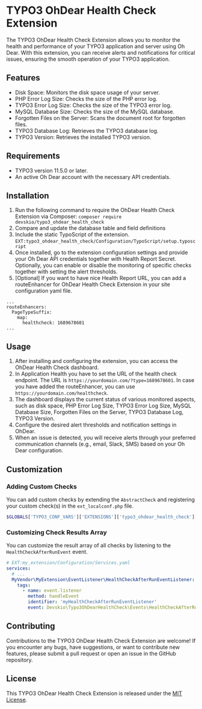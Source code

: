 # TYPO3 OhDear Health Check Extension

The TYPO3 OhDear Health Check Extension allows you to monitor the health and performance of your TYPO3 application and server using Oh Dear. With this extension, you can receive alerts and notifications for critical issues, ensuring the smooth operation of your TYPO3 application.

## Features

- Disk Space: Monitors the disk space usage of your server.
- PHP Error Log Size: Checks the size of the PHP error log.
- TYPO3 Error Log Size: Checks the size of the TYPO3 error log.
- MySQL Database Size: Checks the size of the MySQL database.
- Forgotten Files on the Server: Scans the document root for forgotten files.
- TYPO3 Database Log: Retrieves the TYPO3 database log.
- TYPO3 Version: Retrieves the installed TYPO3 version.

## Requirements

- TYPO3 version 11.5.0 or later.
- An active Oh Dear account with the necessary API credentials.

## Installation

1. Run the following command to require the OhDear Health Check Extension via Composer: `composer require devskio/typo3_ohdear_health_check`
2. Compare and update the database table and field definitions
3. Include the static TypoScript of the extension. `EXT:typo3_ohdear_health_check/Configuration/TypoScript/setup.typoscript`
4. Once installed, go to the extension configuration settings and provide your Oh Dear API credentials together with Health Report Secret. Optionally, you can enable or disable the monitoring of specific checks together with setting the alert thresholds.
5. [Optional] If you want to have nice Health Report URL, you can add a routeEnhancer for OhDear Health Check Extension in your site configuration yaml file.
```
...
routeEnhancers:
  PageTypeSuffix:
    map:
      healthcheck: 1689678601
...
```

## Usage

1. After installing and configuring the extension, you can access the OhDear Health Check dashboard.
2. In Application Health you have to set the URL of the health check endpoint. The URL is `https://yourdomain.com/?type=1689678601`. In case you have added the routeEnhancer, you can use `https://yourdomain.com/healthcheck`.
3. The dashboard displays the current status of various monitored aspects, such as disk space, PHP Error Log Size, TYPO3 Error Log Size, MySQL Database Size, Forgotten Files on the Server, TYPO3 Database Log, TYPO3 Version.
4. Configure the desired alert thresholds and notification settings in OhDear.
5. When an issue is detected, you will receive alerts through your preferred communication channels (e.g., email, Slack, SMS) based on your Oh Dear configuration.

## Customization

### Adding Custom Checks
You can add custom checks by extending the `AbstractCheck` and registering your custom check(s) in the `ext_localconf.php` file.
```php
$GLOBALS['TYPO3_CONF_VARS']['EXTENSIONS']['typo3_ohdear_health_check']['checks'][] = \Vendor\MyExtension\HealthCheck\CustomCheck::class;
```

### Customizing Check Results Array
You can customize the result array of all checks by listening to the `HealthCheckAfterRunEvent` event.
```yaml
# EXT:my_extension/Configuration/Services.yaml
services:
  # ...
  MyVendor\MyExtension\EventListener\HealthCheckAfterRunEventListener:
    tags:
      - name: event.listener
        method: handleEvent
        identifier: 'myHealthCheckAfterRunEventListener'
        event: Devskio\Typo3OhDearHealthCheck\Events\HealthCheckAfterRunEvent
```
## Contributing

Contributions to the TYPO3 OhDear Health Check Extension are welcome! If you encounter any bugs, have suggestions, or want to contribute new features, please submit a pull request or open an issue in the GitHub repository.

## License

This TYPO3 OhDear Health Check Extension is released under the [MIT License](LICENSE).


